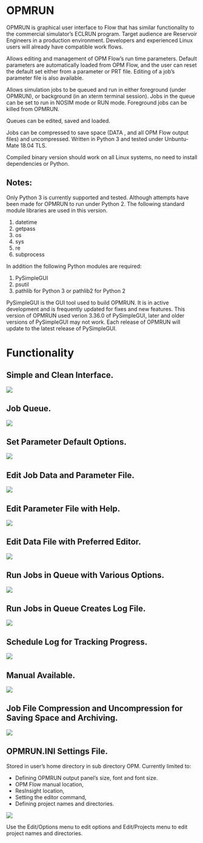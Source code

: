 # OPMRUN
OPMRUN is graphical user interface to Flow that has similar functionality to the commercial simulator’s ECLRUN program. Target audience are Reservoir Engineers in a production environment. Developers and experienced Linux users will already have compatible work flows.

Allows editing and management of OPM Flow’s run time parameters. Default parameters are automatically loaded from OPM Flow, and the user can reset the default set either from a parameter or PRT file. Editing of a job’s parameter file is also available.

Allows simulation jobs to be queued and run in either foreground (under OPMRUN), or background (in an xterm terminal session). Jobs in the queue can be set to run in NOSIM mode or RUN mode.
Foreground jobs can be killed from OPMRUN.

Queues can be edited, saved and loaded.

Jobs can be compressed to save space (DATA , and all OPM Flow output files) and uncompressed.
Written in Python 3 and tested under Unbuntu-Mate 18.04 TLS.

Compiled binary version should work on all Linux systems, no need to install dependencies or Python.

## Notes:
Only Python 3 is currently supported and tested. Although attempts have been made for OPMRUN to run under
Python 2. The following standard module libraries are used in this version.

1. datetime
2. getpass
3. os
4. sys
5. re
8. subprocess

In addition the following Python modules are required:

1. PySimpleGUI
2. psutil
3. pathlib for Python 3 or pathlib2 for Python 2

PySimpleGUI is the GUI tool used to build OPMRUN. It is in active development and is frequently updated
for fixes and new features. This version of OPMRUN used verion 3.36.0 of PySimpleGUI, later and older
versions of PySimpleGUI may not work. Each release of OPMRUN will update to the latest release of
PySimpleGUI.

# Functionality

## Simple and Clean Interface.

![](.images/Figure01.png)

## Job Queue.

![](.images/Figure02.png)

## Set Parameter Default Options.

![](.images/Figure03.png)

## Edit Job Data and Parameter File.

![](.images/Figure04.png)

## Edit Parameter File with Help.
![](.images/Figure05.png)

## Edit Data File with Preferred Editor.

![](.images/Figure06.png)

## Run Jobs in Queue with Various Options.

![](.images/Figure07.png)

## Run Jobs in Queue Creates Log File.

![](.images/Figure08.png)

## Schedule Log for Tracking Progress.

![](.images/Figure09.png)

## Manual Available.

![](.images/Figure10.png)

## Job File Compression and Uncompression for Saving Space and Archiving.

![](.images/Figure11.png)

## OPMRUN.INI Settings File.

Stored in user’s home directory in sub directory OPM. Currently  limited to:
  * Defining OPMRUN output panel’s size, font and font size.
  * OPM Flow manual location,
  * ResInsight location,
  * Setting the editor command,
  * Defining project names and directories.

![](.images/Figure12.png)

Use the Edit/Options menu to edit options and Edit/Projects menu to edit project names and directories.


